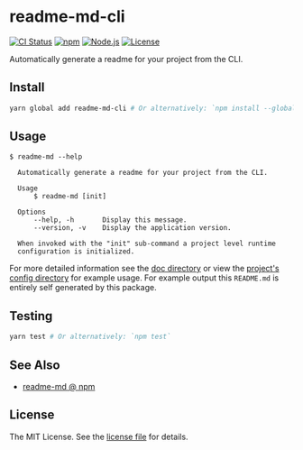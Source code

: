 readme-md-cli
=============
[![CI Status](https://img.shields.io/github/actions/workflow/status/jbenner-radham/node-readme-md-cli/ci.yaml?branch=main&style=flat-square)](https://github.com/jbenner-radham/node-readme-md-cli/actions/workflows/ci.yaml)
[![npm](https://img.shields.io/npm/v/readme-md-cli.svg?style=flat-square)](https://www.npmjs.com/package/readme-md-cli)
[![Node.js](https://img.shields.io/node/v/readme-md-cli.svg?style=flat-square)](https://nodejs.org/)
[![License](https://img.shields.io/github/license/jbenner-radham/node-readme-md-cli.svg?style=flat-square)](LICENSE)

Automatically generate a readme for your project from the CLI.

Install
-------
```sh
yarn global add readme-md-cli # Or alternatively: `npm install --global readme-md-cli`
```

Usage
-----
```sh-session
$ readme-md --help

  Automatically generate a readme for your project from the CLI.

  Usage
      $ readme-md [init]

  Options
      --help, -h       Display this message.
      --version, -v    Display the application version.

  When invoked with the "init" sub-command a project level runtime
  configuration is initialized.
```

For more detailed information see the [doc directory](doc/) or view the [project's config directory](.config/readme-md/) for example usage.
For example output this `README.md` is entirely self generated by this package.

Testing
-------
```sh
yarn test # Or alternatively: `npm test`
```

See Also
--------
- [readme-md @ npm](https://www.npmjs.com/package/readme-md)

License
-------
The MIT License. See the [license file](LICENSE) for details.

